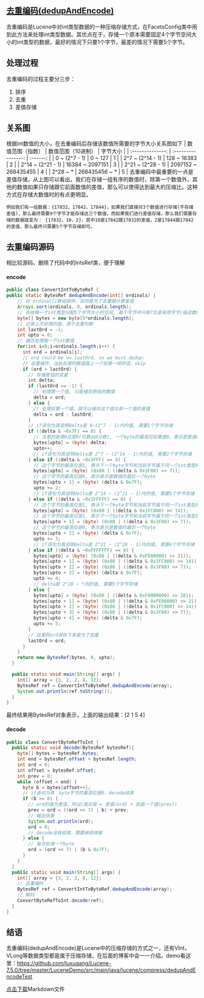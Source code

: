 ## [去重编码(dedupAndEncode)](https://www.amazingkoala.com.cn/Lucene/yasuocunchu/)
去重编码是Lucene中对int类型数据的一种压缩存储方式，在FacetsConfig类中用到此方法来处理int类型数据。其优点在于，存储一个原本需要固定4个字节空间大小的int类型的数据，最好的情况下只要1个字节，最差的情况下需要5个字节。
## 处理过程
去重编码的过程主要分三步：
1. 排序
2. 去重
3. 差值存储
## 关系图
根据int数值的大小，在去重编码后存储该数值所需要的字节大小关系图如下
| 数值范围（指数） | 数值范围（10进制） | 字节大小 |
| :--------------: | :----------------: | :------: |
| 0 ~ (2^7 - 1) | 0 ~ 127 | 1 |
| 2^7 ~ (2^14 - 1) | 128 ~ 16383 | 2 |
| 2^14 ~ (2^21 - 1) | 16384 ~ 2097151 | 3 |
| 2^21 ~ (2^28 - 1) | 2097152 ~ 268435455 | 4 |
| 2^28 ~ * | 268435456 ~ * | 5 |
去重编码中最重要的一点是差值存储，从上图可以看出，我们在存储一组有序的数值时，除第一个数值外，其他的数值如果只存储跟它前面数值的差值，那么可以使得达到最大的压缩比。这种方式在存储大数值时的有点更明显。
```text
例如我们有一组数据：{17832，17842，17844}，如果我们直接对3个数值进行存储(不存储差值)，那么最终需要9个字节才能存储这三个数值，而如果我们进行差值存储，那么我们需要存储的数据就变为： {17832，10，2}，其中10是17842跟17832的差值，2是17844跟17842的差值，那么最终只需要5个字节存储即可。
```
## 去重编码源码
相比较源码，删除了代码中的IntsRef类，便于理解
#### encode
```java
public class ConvertIntToByteRef {
public static BytesRef dedupAndEncode(int[] ordinals) {
    // 对 ordinal[]数组排序，目的是为了去重跟计算差值
    Arrays.sort(ordinals, 0, ordinals.length);
    // 先给每一个int类型分配5个字节大小的空间, 每个字节中只有7位是有效字节(描述数值),最高位是个定界符, 所以一个int类型最多要5个字节
    byte[] bytes = new byte[5*ordinals.length];
    // 记录上次处理的值，用于去重判断
    int lastOrd = -1;
    int upto = 0;
    // 遍历处理每一个int数值
    for(int i=0;i<ordinals.length;i++) {
      int ord = ordinals[i];
      // ord could be == lastOrd, so we must dedup:
      // 去重操作，当前处理的数值跟上一个如果一样的话，skip
      if (ord > lastOrd) {
        // 存储差值的变量
        int delta;
        if (lastOrd == -1) {
          // 处理第一个值, 只能储存原始的数值
          delta = ord;
        } else {
          // 处理非第一个值，就可以储存这个值与前一个值的差值
          delta = ord - lastOrd;
        }
        // if语句为真说明delta是 0~(2^7 - 1)内的值, 需要1个字节存储
        if ((delta & ~0x7F) == 0) {
          // 注意的是第8位是0(位数从0计数), 一个byte的最高位如果是0，表示是数值的最后一个byte
          bytes[upto] = (byte) delta;
          upto++;
          // if语句为真说明delta是 2^7 ~ (2^14 - 1)内的值, 需要2个字节存储
        } else if ((delta & ~0x3FFF) == 0) {
          // 这个字节的最高位是1, 表示下一个byte字节和当前字节属于同一个int类型的一部分
          bytes[upto] = (byte) (0x80 | ((delta & 0x3F80) >> 7));
          // 这个字节的最高位是0, 表示表示是数值的最后一个byte
          bytes[upto + 1] = (byte) (delta & 0x7F);
          upto += 2;
          // if语句为真说明delta是 2^14 ~ (2^21 - 1)内的值, 需要3个字节存储
        } else if ((delta & ~0x1FFFFF) == 0) {
          // 这个字节的最高位是1, 表示下一个byte字节和当前字节属于同一个int类型的一部分
          bytes[upto] = (byte) (0x80 | ((delta & 0x1FC000) >> 14));
          // 这个字节的最高位是1, 表示下一个byte字节和当前字节属于同一个int类型的一部分
          bytes[upto + 1] = (byte) (0x80 | ((delta & 0x3F80) >> 7));
          // 这个字节的最高位是0, 表示表示是数值的最后一个byte
          bytes[upto + 2] = (byte) (delta & 0x7F);
          upto += 3;
          // if语句为真说明delta是 2^21 ~ (2^28 - 1)内的值, 需要4个字节存储
        } else if ((delta & ~0xFFFFFFF) == 0) {
          bytes[upto] = (byte) (0x80 | ((delta & 0xFE00000) >> 21));
          bytes[upto + 1] = (byte) (0x80 | ((delta & 0x1FC000) >> 14));
          bytes[upto + 2] = (byte) (0x80 | ((delta & 0x3F80) >> 7));
          bytes[upto + 3] = (byte) (delta & 0x7F);
          upto += 4;
          // delta是 2^28 ~ *内的值, 需要5个字节存储
        } else {
          bytes[upto] = (byte) (0x80 | ((delta & 0xF0000000) >> 28));
          bytes[upto + 1] = (byte) (0x80 | ((delta & 0xFE00000) >> 21));
          bytes[upto + 2] = (byte) (0x80 | ((delta & 0x1FC000) >> 14));
          bytes[upto + 3] = (byte) (0x80 | ((delta & 0x3F80) >> 7));
          bytes[upto + 4] = (byte) (delta & 0x7F);
          upto += 5;
        }
        // 这里将ord保存下来是为了去重
        lastOrd = ord;
      }
    }
    return new BytesRef(bytes, 0, upto);
  }

  public static void main(String[] args) {
    int[] array = {3, 2, 2, 8, 12};
    BytesRef ref = ConvertIntToByteRef.dedupAndEncode(array);
    System.out.println(ref.toString());
  }
}
```
最终结果用BytesRef对象表示，上面的输出结果：[2 1 5 4]
#### decode
```java
public class ConvertByteRefToInt {
  public static void decode(BytesRef bytesRef){
    byte[] bytes = bytesRef.bytes;
    int end = bytesRef.offset + bytesRef.length;
    int ord = 0;
    int offset = bytesRef.offset;
    int prev = 0;
    while (offset < end) {
      byte b = bytes[offset++];
      // if语句为真：byte字节的最高位是0，decode结束
      if (b >= 0) {
        // ord的值为差值，所以(真实值 = 差值(ord) + 前面一个值(prev))
        prev = ord = ((ord << 7) | b) + prev;
        // 输出结果
        System.out.println(ord);
        ord = 0;
        // decode没有结束，需要继续拼接
      } else {
        // 每次处理一个byte
        ord = (ord << 7) | (b & 0x7F);
      }
    }
  }
  public static void main(String[] args) {
    int[] array = {3, 2, 2, 8, 12};
    // 去重编码
    BytesRef ref = ConvertIntToByteRef.dedupAndEncode(array);
    // 解码
    ConvertByteRefToInt.decode(ref);
  }
}
```
## 结语
去重编码(dedupAndEncode)是Lucene中的压缩存储的方式之一，还有VInt，VLong等数据类型都是属于压缩存储，在后面的博客中会一一介绍。demo看这里：https://github.com/luxugang/Lucene-7.5.0/tree/master/LuceneDemo/src/main/java/lucene/compress/dedupAndEncodeTest

[点击下载](http://www.amazingkoala.com.cn/Lucene/yasuocunchu/2019/0130/29.html)Markdown文件